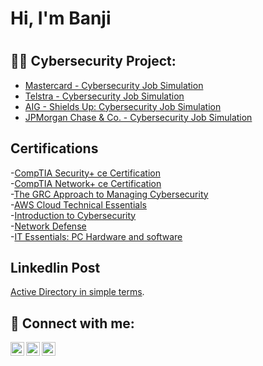 <h1>Hi, I'm Banji <h1>
<h2>👨‍💻 Cybersecurity Project:</h2>
  
- [Mastercard - Cybersecurity Job Simulation](https://forage-uploads-prod.s3.amazonaws.com/completion-certificates/mastercard/vcKAB5yYAgvemepGQ_Mastercard_f9ueZt42ptczzwk2W_1708297900096_completion_certificate.pdf)
- [Telstra - Cybersecurity Job Simulation](https://forage-uploads-prod.s3.amazonaws.com/completioncertificates/Telstra%20AU/RNhbu8QnDzthwynEf_Telstra_f9ueZt42ptczzwk2W_1708382627089_completion_certificate.pdf)
- [AIG - Shields Up: Cybersecurity Job Simulation](https://forage-uploads-prod.s3.amazonaws.com/completion-certificates/AIG/2ZFnEGEDKTQMtEv9C_AIG_f9ueZt42ptczzwk2W_1708942286501_completion_certificate.pdf)
- [JPMorgan Chase & Co. - Cybersecurity Job Simulation](https://forage-uploads-prod.s3.amazonaws.com/completion-certificates/J.P.%20Morgan/gWbW5qHAChqQBGWpA_JPMorgan%20Chase%20&%20Co._f9ueZt42ptczzwk2W_1711319037477_completion_certificate.pdf)
<h2>Certifications</h2> 

-[CompTIA Security+ ce Certification](https://www.credly.com/badges/20df98dd-216c-4f9b-8412-ee80813f713a/linked_in_profile)                 
-[CompTIA Network+ ce Certification](https://www.credly.com/badges/bb506100-2741-4345-9e91-a7b0dbbeb06c/linked_in_profile)                  
-[The GRC Approach to Managing Cybersecurity](https://www.coursera.org/account/accomplishments/records/NXC4FV5WU9JL)                        
-[AWS Cloud Technical Essentials](https://coursera.org/share/884a68fe592d61e98a5db76620d159e7)                                              
-[Introduction to Cybersecurity](https://www.credly.com/badges/4ac30d34-6ef9-42a3-a006-bc27c37a1b8e/linked_in_profile)                      
-[Network Defense](https://www.credly.com/badges/ee79cf2b-f9f6-4aab-8d26-a57cfc5c5da0/linked_in_profile)                                    
-[IT Essentials: PC Hardware and software](https://drive.google.com/file/d/14LhSsjpDYSopYgU7K5M23VY_kfxc2qHB/view?usp=sharing)              

<h2>Linkedlin Post</h2>

[Active Directory in simple terms](https://www.linkedin.com/posts/banjiajibade_quick-daily-skills-active-directory-explained-activity-7184557023261302784-PPLd?utm_source=share&utm_medium=member_desktop).




<h2> 🤳 Connect with me:</h2>

[<img align="left" alt="banji_b1nj3 | Twitter" width="22px" src="https://cdn.jsdelivr.net/npm/simple-icons@v3/icons/twitter.svg" />][twitter]
[<img align="left" alt="banjiajibade | LinkedIn" width="22px" src="https://cdn.jsdelivr.net/npm/simple-icons@v3/icons/linkedin.svg" />][linkedin]
[<img align="left" alt="ajibade.banji | Instagram" width="22px" src="https://cdn.jsdelivr.net/npm/simple-icons@v3/icons/instagram.svg" />][instagram]

[twitter]: https://twitter.com/banji_b1nj3
[instagram]: https://www.instagram.com/ajibade.banji/
[linkedin]:https://www.linkedin.com/in/banjiajibade

<!--
**B1nj3/B1nj3** is a ✨ _special_ ✨ repository because its `README.md` (this file) appears on your GitHub profile.

Here are some ideas to get you started:

- 🔭 I’m currently working on ...
- 🌱 I’m currently learning ...
- 👯 I’m looking to collaborate on ...
- 🤔 I’m looking for help with ...
- 💬 Ask me about ...
- 📫 How to reach me: ...
- 😄 Pronouns: ...
- ⚡ Fun fact: ...
-->
